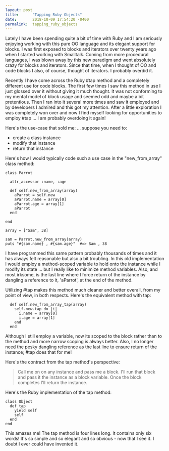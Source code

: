 ```yaml
---
layout: post
title:      "Tapping Ruby Objects"
date:       2018-10-09 17:54:20 -0400
permalink:  tapping_ruby_objects
---
```



Lately I have been spending quite a bit of time with Ruby and I am seriously enjoying working with this pure OO language and its elegant support for blocks.  I was first exposed to blocks and iterators over twenty years ago when I started working with Smalltalk.  Coming from more procedural languages, I was blown away by this new paradigm and went absolutely crazy for blocks and iterators.  Since that time, when I thought of OO and code blocks I also, of course, thought of iterators.  I probably overdid it.


Recently I have come across the Ruby #tap method and a completely different use for code blocks.  The first few times I saw this method in use I just glossed over it without giving it much thought.  It was not conforming to my mental model of block usage and seemed odd and maybe a bit pretentious. Then I ran into it several more times and saw it employed and by developers I admired and this got my attention.  After a little exploration I was completely won over and now I find myself looking for opportunities to employ #tap ... I am probably overdoing it again!

Here's the use-case that sold me:  ... suppose you need to:

* create a class  instance
* modify that instance
* return that instance

Here's how I would typically code such a use case in the "new_from_array" class method:

```
class Parrot

  attr_accessor :name, :age

  def self.new_from_array(array)
    aParrot = self.new
    aParrot.name = array[0]
    aParrot.age = array[1]
    aParrot
  end

end

array = ["Sam", 38]

sam = Parrot.new_from_array(array)
puts "#{sam.name} , #{sam.age}"  #=> Sam , 38

```

I have programmed this same pattern probably thousands of times and it has always felt reasonable but also a bit troubling.  In this old implementation I would employ a method-scoped variable to hold onto the instance while I modify its state ... but I really like to minimize method variables. Also, and most irksome, is the last line where I force return of the instance by dangling a reference to it, 'aParrot', at the end of the method.

Utilizing #tap makes this method much cleaner and better overall, from my point of view, in both respects.   Here's the equivalent method with tap:

```
  def self.new_from_array_tap(array)
    self.new.tap do |i|
      i.name = array[0]
      i.age = array[1]
    end
  end
```

Although I still employ a variable, now its scoped to the block rather than to the method and more narrow scoping is always better.  Also, I no longer need the pesky dangling reference as the last line to ensure return of the instance; #tap does that for me!

Here's the contract from the tap method's perspective:  
> Call me on on any instance and pass me a block.  I'll run that block and pass it the instance as a block variable.  Once the block completes I'll return the instance.
> 

Here's the Ruby implementation of the tap method:

```
class Object
  def tap
    yield self
    self
  end
end

```

This amazes me!  The tap method is four lines long.  It contains only six words!  It's so simple and so elegant and so obvious - now that I see it.  I doubt I ever could have invented it. 





